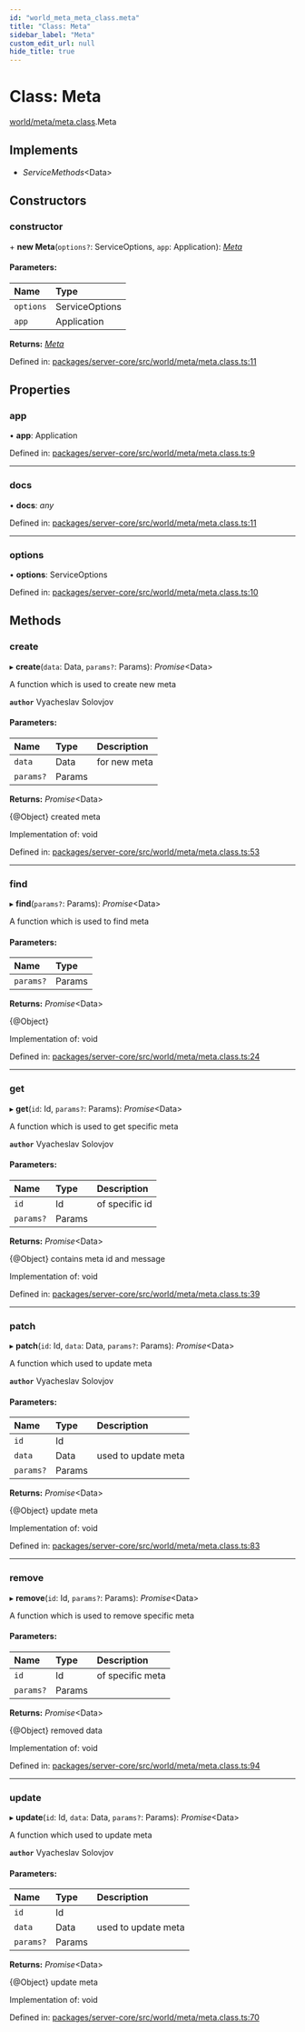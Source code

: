 ```yaml
---
id: "world_meta_meta_class.meta"
title: "Class: Meta"
sidebar_label: "Meta"
custom_edit_url: null
hide_title: true
---
```


# Class: Meta

[world/meta/meta.class](../modules/world_meta_meta_class.md).Meta

## Implements

* *ServiceMethods*<Data\>

## Constructors

### constructor

\+ **new Meta**(`options?`: ServiceOptions, `app`: Application): [*Meta*](world_meta_meta_class.meta.md)

#### Parameters:

Name | Type |
:------ | :------ |
`options` | ServiceOptions |
`app` | Application |

**Returns:** [*Meta*](world_meta_meta_class.meta.md)

Defined in: [packages/server-core/src/world/meta/meta.class.ts:11](https://github.com/xr3ngine/xr3ngine/blob/716a06460/packages/server-core/src/world/meta/meta.class.ts#L11)

## Properties

### app

• **app**: Application

Defined in: [packages/server-core/src/world/meta/meta.class.ts:9](https://github.com/xr3ngine/xr3ngine/blob/716a06460/packages/server-core/src/world/meta/meta.class.ts#L9)

___

### docs

• **docs**: *any*

Defined in: [packages/server-core/src/world/meta/meta.class.ts:11](https://github.com/xr3ngine/xr3ngine/blob/716a06460/packages/server-core/src/world/meta/meta.class.ts#L11)

___

### options

• **options**: ServiceOptions

Defined in: [packages/server-core/src/world/meta/meta.class.ts:10](https://github.com/xr3ngine/xr3ngine/blob/716a06460/packages/server-core/src/world/meta/meta.class.ts#L10)

## Methods

### create

▸ **create**(`data`: Data, `params?`: Params): *Promise*<Data\>

A function which is used to create new meta

**`author`** Vyacheslav Solovjov

#### Parameters:

Name | Type | Description |
:------ | :------ | :------ |
`data` | Data | for new meta   |
`params?` | Params |  |

**Returns:** *Promise*<Data\>

{@Object} created meta

Implementation of: void

Defined in: [packages/server-core/src/world/meta/meta.class.ts:53](https://github.com/xr3ngine/xr3ngine/blob/716a06460/packages/server-core/src/world/meta/meta.class.ts#L53)

___

### find

▸ **find**(`params?`: Params): *Promise*<Data\>

A function which is used to find meta

#### Parameters:

Name | Type |
:------ | :------ |
`params?` | Params |

**Returns:** *Promise*<Data\>

{@Object}

Implementation of: void

Defined in: [packages/server-core/src/world/meta/meta.class.ts:24](https://github.com/xr3ngine/xr3ngine/blob/716a06460/packages/server-core/src/world/meta/meta.class.ts#L24)

___

### get

▸ **get**(`id`: Id, `params?`: Params): *Promise*<Data\>

A function which is used to get specific meta

**`author`** Vyacheslav Solovjov

#### Parameters:

Name | Type | Description |
:------ | :------ | :------ |
`id` | Id | of specific id   |
`params?` | Params |  |

**Returns:** *Promise*<Data\>

{@Object} contains meta id and message

Implementation of: void

Defined in: [packages/server-core/src/world/meta/meta.class.ts:39](https://github.com/xr3ngine/xr3ngine/blob/716a06460/packages/server-core/src/world/meta/meta.class.ts#L39)

___

### patch

▸ **patch**(`id`: Id, `data`: Data, `params?`: Params): *Promise*<Data\>

A function which used to update meta

**`author`** Vyacheslav Solovjov

#### Parameters:

Name | Type | Description |
:------ | :------ | :------ |
`id` | Id |  |
`data` | Data | used to update meta   |
`params?` | Params |  |

**Returns:** *Promise*<Data\>

{@Object} update meta

Implementation of: void

Defined in: [packages/server-core/src/world/meta/meta.class.ts:83](https://github.com/xr3ngine/xr3ngine/blob/716a06460/packages/server-core/src/world/meta/meta.class.ts#L83)

___

### remove

▸ **remove**(`id`: Id, `params?`: Params): *Promise*<Data\>

A function which is used to remove specific meta

#### Parameters:

Name | Type | Description |
:------ | :------ | :------ |
`id` | Id | of specific meta   |
`params?` | Params |  |

**Returns:** *Promise*<Data\>

{@Object} removed data

Implementation of: void

Defined in: [packages/server-core/src/world/meta/meta.class.ts:94](https://github.com/xr3ngine/xr3ngine/blob/716a06460/packages/server-core/src/world/meta/meta.class.ts#L94)

___

### update

▸ **update**(`id`: Id, `data`: Data, `params?`: Params): *Promise*<Data\>

A function which used to update meta

**`author`** Vyacheslav Solovjov

#### Parameters:

Name | Type | Description |
:------ | :------ | :------ |
`id` | Id |  |
`data` | Data | used to update meta   |
`params?` | Params |  |

**Returns:** *Promise*<Data\>

{@Object} update meta

Implementation of: void

Defined in: [packages/server-core/src/world/meta/meta.class.ts:70](https://github.com/xr3ngine/xr3ngine/blob/716a06460/packages/server-core/src/world/meta/meta.class.ts#L70)
